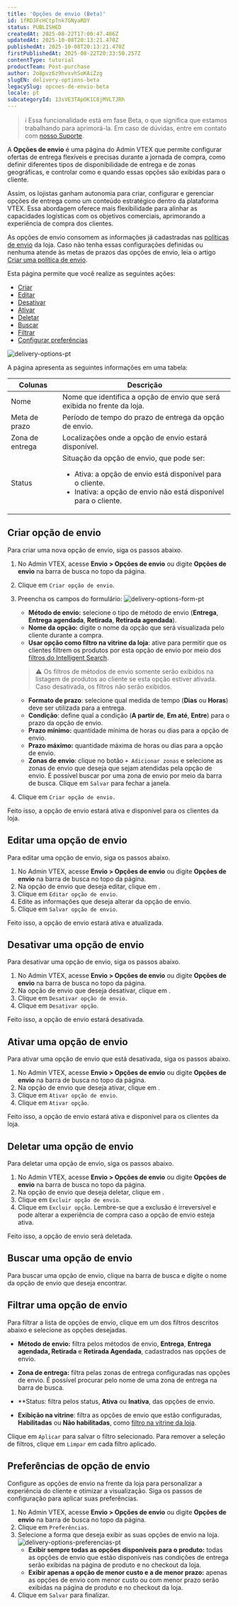 ```yaml
---
title: 'Opções de envio (Beta)'
id: 1fRDJFcHCtpTnk7GNyaRDY
status: PUBLISHED
createdAt: 2025-08-22T17:00:47.486Z
updatedAt: 2025-10-08T20:13:21.470Z
publishedAt: 2025-10-08T20:13:21.470Z
firstPublishedAt: 2025-08-22T20:33:50.257Z
contentType: tutorial
productTeam: Post-purchase
author: 2o8pvz6z9hvxvhSoKAiZzg
slugEN: delivery-options-beta
legacySlug: opcoes-de-envio-beta
locale: pt
subcategoryId: 13sVE3TApOK1C8jMVLTJRh
---
```


> ℹ️ Essa funcionalidade está em fase Beta, o que significa que estamos trabalhando para aprimorá-la. Em caso de dúvidas, entre em contato com [nosso Suporte](https://help.vtex.com/pt/support).

A **Opções de envio** é uma página do Admin VTEX que permite configurar ofertas de entrega flexíveis e precisas durante a jornada de compra, como definir diferentes tipos de disponibilidade de entrega e de zonas geográficas, e controlar como e quando essas opções são exibidas para o cliente. 

Assim, os lojistas ganham autonomia para criar, configurar e gerenciar opções de entrega como um conteúdo estratégico dentro da plataforma VTEX. Essa abordagem oferece mais flexibilidade para alinhar as capacidades logísticas com os objetivos comerciais, aprimorando a experiência de compra dos clientes.

As opções de envio consomem as informações já cadastradas nas [políticas de envio](/pt/tutorial/politica-de-envio--tutorials_140) da loja. Caso não tenha essas configurações definidas ou nenhuma atende às metas de prazos das opções de envio, leia o artigo [Criar uma política de envio](/pt/tutorial/criar-uma-politica-de-envio--66rJO4LKBdyMJOH6Z3dsaT).

Esta página permite que você realize as seguintes ações:

- [Criar](#criar-opcao-de-envio)
- [Editar](#editar-uma-opcao-de-envio)
- [Desativar](#desativar-uma-opcao-de-envio)
- [Ativar](#ativar-uma-opcao-de-envio)
- [Deletar](##deletar-uma-opcao-de-envio)
- [Buscar](#buscar-uma-opcao-de-envio)
- [Filtrar](#filtrar-uma-opcao-de-envio)
- [Configurar preferências](#preferencias-de-opcao-de-envio)

![delivery-options-pt](https://raw.githubusercontent.com/vtexdocs/help-center-content/refs/heads/main/docs/pt/tutorials/beta/envio-beta/opcoes-de-envio-beta_1.png)

A página apresenta as seguintes informações em uma tabela:

| Colunas | Descrição |
|---|---|
| Nome | Nome que identifica a opção de envio que será exibida no frente da loja. |
| Meta de prazo | Período de tempo do prazo de entrega da opção de envio. |
| Zona de entrega | Localizações onde a opção de envio estará disponível. |
| Status | Situação da opção de envio, que pode ser:<br><ul><li>Ativa: a opção de envio está disponível para o cliente.</li><li>Inativa: a opção de envio não está disponível para o cliente.</li></ul> |

## Criar opção de envio

Para criar uma nova opção de envio, siga os passos abaixo.

1. No Admin VTEX, acesse **Envio > Opções de envio** ou digite **Opções de envio** na barra de busca no topo da página.
2. Clique em `Criar opção de envio`.
3. Preencha os campos do formulário:
  ![delivery-options-form-pt](https://raw.githubusercontent.com/vtexdocs/help-center-content/refs/heads/main/docs/pt/tutorials/beta/envio-beta/opcoes-de-envio-beta_2.png)
   - **Método de envio:** selecione o tipo de método de envio (**Entrega**, **Entrega agendada**, **Retirada**, **Retirada agendada**).
   - **Nome da opção:** digite o nome da opção que será visualizada pelo cliente durante a compra.
   - **Usar opção como filtro na vitrine da loja**: ative para permitir que os clientes filtrem os produtos por esta opção de envio por meio dos [filtros do Intelligent Search](/pt/tutorial/filtros--k24mQQa9SjmhNWSwdqIMB).

   > ⚠️ Os filtros de métodos de envio somente serão exibidos na listagem de produtos ao cliente se esta opção estiver ativada. Caso desativada, os filtros não serão exibidos.

   - **Formato de prazo**: selecione qual medida de tempo (**Dias** ou **Horas**) deve ser utilizada para a entrega.
   - **Condição**: define qual a condição (**A partir de**, **Em até**, **Entre**) para o prazo da opção de envio.
   - **Prazo mínimo:** quantidade mínima de horas ou dias para a opção de envio.
   - **Prazo máximo:** quantidade máxima de horas ou dias para a opção de envio.
   - **Zonas de envio**: clique no botão `+ Adicionar zonas` e selecione as zonas de envio que deseja que sejam atendidas pela opção de envio. É possível buscar por uma zona de envio por meio da barra de busca. Clique em `Salvar` para fechar a janela.
4. Clique em `Criar opção de envio.`

Feito isso, a opção de envio estará ativa e disponível para os clientes da loja.

## Editar uma opção de envio

Para editar uma opção de envio, siga os passos abaixo.

1. No Admin VTEX, acesse **Envio > Opções de envio** ou digite **Opções de envio** na barra de busca no topo da página.
2. Na opção de envio que deseja editar, clique em <i class="fas fa-ellipsis-v"></i>.
3. Clique em <i class="fas fa-pencil-alt"></i> `Editar opção de envio`.
4. Edite as informações que deseja alterar da opção de envio.
5. Clique em `Salvar opção de envio`.

Feito isso, a opção de envio estará ativa e atualizada.

## Desativar uma opção de envio

Para desativar uma opção de envio, siga os passos abaixo.

1. No Admin VTEX, acesse **Envio > Opções de envio** ou digite **Opções de envio** na barra de busca no topo da página.
2. Na opção de envio que deseja desativar, clique em <i class="fas fa-ellipsis-v"></i>.
3. Clique em <i class="fas fa-pause-circle"></i> `Desativar opção de envio`.
4. Clique em `Desativar opção`.

Feito isso, a opção de envio estará desativada.

## Ativar uma opção de envio

Para ativar uma opção de envio que está desativada, siga os passos abaixo.

1. No Admin VTEX, acesse **Envio > Opções de envio** ou digite **Opções de envio** na barra de busca no topo da página.
2. Na opção de envio que deseja ativar, clique em <i class="fas fa-ellipsis-v"></i>.
3. Clique em <i class="fas fa-play-circle"></i> `Ativar opção de envio`.
4. Clique em `Ativar opção`.

Feito isso, a opção de envio estará ativa e disponível para os clientes da loja.

## Deletar uma opção de envio

Para deletar uma opção de envio, siga os passos abaixo.

1. No Admin VTEX, acesse **Envio > Opções de envio** ou digite **Opções de envio** na barra de busca no topo da página.
2. Na opção de envio que deseja deletar, clique em <i class="fas fa-ellipsis-v"></i>.
3. Clique em <i class="fas fa-trash-alt"></i> `Excluir opção de envio`.
4. Clique em `Excluir opção`. Lembre-se que a exclusão é irreversível e pode alterar a experiência de compra caso a opção de envio esteja ativa.

Feito isso, a opção de envio será deletada.

## Buscar uma opção de envio

Para buscar uma opção de envio, clique na barra de busca e digite o nome da opção de envio que deseja encontrar.

## Filtrar uma opção de envio

Para filtrar a lista de opções de envio, clique em um dos filtros descritos abaixo e selecione as opções desejadas.

- **Método de envio:** filtra pelos métodos de envio, **Entrega**, **Entrega agendada, Retirada** e **Retirada Agendada**, cadastrados nas opções de envio.

- **Zona de entrega:** filtra pelas zonas de entrega configuradas nas opções de envio. É possível procurar pelo nome de uma zona de entrega na barra de busca.

- **Status: filtra pelos status, **Ativa** ou **Inativa**, das opções de envio.

- **Exibição na vitrine**: filtra as opções de envio que estão configuradas, **Habilitadas** ou **Não habilitadas**, como [filtro na vitrine da loja](#filtrar-uma-opcao-de-envio).

Clique em `Aplicar` para salvar o filtro selecionado. Para remover a seleção de filtros, clique em `Limpar` em cada filtro aplicado.

## Preferências de opção de envio

Configure as opções de envio na frente da loja para personalizar a experiência do cliente e otimizar a visualização. Siga os passos de configuração para aplicar suas preferências.

1. No Admin VTEX, acesse **Envio > Opções de envio** ou digite **Opções de envio** na barra de busca no topo da página.
2. Clique em `Preferências`.
3. Selecione a forma que deseja exibir as suas opções de envio na loja.
   ![delivery-options-preferencias-pt](https://raw.githubusercontent.com/vtexdocs/help-center-content/refs/heads/main/docs/pt/tutorials/beta/envio-beta/opcoes-de-envio-beta_3.png)
   - **Exibir sempre todas as opções disponíveis para o produto:** todas as opções de envio que estão disponíveis nas condições de entrega serão exibidas na página de produto e no checkout da loja.
   - **Exibir apenas a opção de menor custo e a de menor prazo:** apenas as opções de envio com menor custo ou com menor prazo serão exibidas na página de produto e no checkout da loja.
4. Clique em `Salvar` para finalizar.
